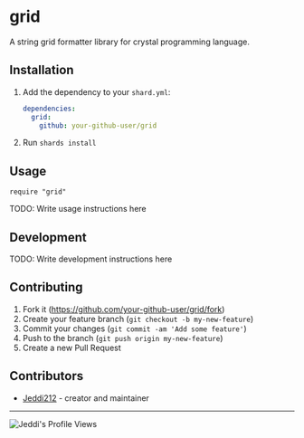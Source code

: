 # grid

A string grid formatter library for crystal programming language.

## Installation

1. Add the dependency to your `shard.yml`:

   ```yaml
   dependencies:
     grid:
       github: your-github-user/grid
   ```

2. Run `shards install`

## Usage

```crystal
require "grid"
```

TODO: Write usage instructions here

## Development

TODO: Write development instructions here

## Contributing

1. Fork it (<https://github.com/your-github-user/grid/fork>)
2. Create your feature branch (`git checkout -b my-new-feature`)
3. Commit your changes (`git commit -am 'Add some feature'`)
4. Push to the branch (`git push origin my-new-feature`)
5. Create a new Pull Request

## Contributors

- [Jeddi212](https://github.com/your-github-user) - creator and maintainer

<hr>

![Jeddi's Profile Views](https://api.visitorbadge.io/api/visitors?path=https%3A%2F%2Fgithub.com%2FJeddi212&countColor=%23fce775&style=flat-square)

